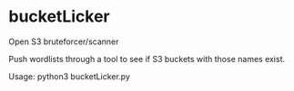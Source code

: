 # bucketLicker
Open S3 bruteforcer/scanner

Push wordlists through a tool to see if S3 buckets with those names exist. 

Usage: python3 bucketLicker.py <wordlist>
